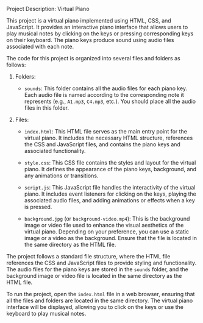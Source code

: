 Project Description: Virtual Piano

This project is a virtual piano implemented using HTML, CSS, and JavaScript. It provides an interactive piano interface that allows users to play musical notes by clicking on the keys or pressing corresponding keys on their keyboard. The piano keys produce sound using audio files associated with each note.

The code for this project is organized into several files and folders as follows:

1. Folders:
   - `sounds`: This folder contains all the audio files for each piano key. Each audio file is named according to the corresponding note it represents (e.g., `A1.mp3`, `C4.mp3`, etc.). You should place all the audio files in this folder.

2. Files:
   - `index.html`: This HTML file serves as the main entry point for the virtual piano. It includes the necessary HTML structure, references the CSS and JavaScript files, and contains the piano keys and associated functionality.

   - `style.css`: This CSS file contains the styles and layout for the virtual piano. It defines the appearance of the piano keys, background, and any animations or transitions.

   - `script.js`: This JavaScript file handles the interactivity of the virtual piano. It includes event listeners for clicking on the keys, playing the associated audio files, and adding animations or effects when a key is pressed.

   - `background.jpg` (or `background-video.mp4`): This is the background image or video file used to enhance the visual aesthetics of the virtual piano. Depending on your preference, you can use a static image or a video as the background. Ensure that the file is located in the same directory as the HTML file.

The project follows a standard file structure, where the HTML file references the CSS and JavaScript files to provide styling and functionality. The audio files for the piano keys are stored in the `sounds` folder, and the background image or video file is located in the same directory as the HTML file.

To run the project, open the `index.html` file in a web browser, ensuring that all the files and folders are located in the same directory. The virtual piano interface will be displayed, allowing you to click on the keys or use the keyboard to play musical notes.

